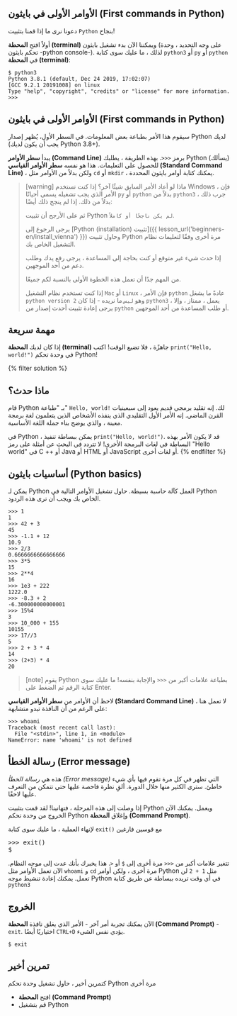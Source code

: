 ## الأوامر الأولى في بايثون (First commands in Python)

دعونا نرى ما إذا قمنا بتثبيت `Python` بنجاح!

أولاً افتح **المحطة (terminal)** ويمكننا الآن بدء تشغيل بايثون (على وجه التحديد ، وحدة تحكم بايثون -python console-).
لذلك ، ما عليك سوى كتابة `python3` أو `py` أو `python` في **المحطة  (terminal)**:

``` plain
$ python3
Python 3.8.1 (default, Dec 24 2019, 17:02:07)
[GCC 9.2.1 20191008] on linux
Type "help", "copyright", "credits" or "license" for more information.
>>>
```

## الأوامر الأولى في بايثون (First commands in Python)

سيقوم هذا الأمر بطباعة بعض المعلومات. في السطر الأول، يُظهر إصدار Python لديك (يجب أن يكون لديك Python 3.8+).

يبدأ **سطر الأوامر (Command Line)** برمز `<<<`. بهذه الطريقة ، يطلبك Python (يسألك) للحصول على التعليمات. هذا هو نفسه **سطر الأوامر القياسي (Standard Command Line)** ، ولكن بدلاً من الأوامر مثل `cd` أو `mkdir` ، يمكنك كتابة أوامر بايثون المحددة.

> [warning] ماذا لو أعاد الأمر السابق شيئًا آخر؟
> إذا كنت تستخدم Windows ، فإن الأمر الذي يجب تشغيله يسمى أحيانًا `py` أو `python` بدلاً من `python3` ، جرب ذلك بدلاً من ذلك. إذا لم ينجح ذلك أيضًا:
>
> ثم على الأرجح أن تثبيت Python `لم يكن ناجحًا أو كاملاً`.
>
> يرجى الرجوع إلى [Python (installation) تثبيت]({{ lesson_url('beginners-en/install_vienna') }}) وحاول تثبيت Python مرة أخرى وفقًا لتعليمات نظام التشغيل الخاص بك.
>
> إذا حدث شيء غير متوقع أو كنت بحاجة إلى المساعدة ، يرجى رفع يدك وطلب دعم من أحد الموجهين.
>
> من المهم جدًا أن تعمل هذه الخطوة الأولى بالنسبة لكم جميعًا.
>
> إذا كنت تستخدم نظام التشغيل `Mac` أو `Linux` ، فإن الأمر `python` عادةً ما يشغل `python version 2` وهو `ليس` ما نريده - إذا كان `python3` يعمل ، ممتاز ، وإلا ، يرجى إعادة تثبيت أحدث إصدار من `python` أو طلب المساعدة من أحد الموجهين.

## مهمة سريعة

إذا كان لديك **المحطة (terminal)** جاهزًة ، فلا تضيع الوقت! اكتب `print("Hello, world!")` في وحدة تحكم Python!

{% filter solution %}

## ماذا حدث؟

قام Python بـ "طباعة" `Hello, world!` لك. إنه تقليد برمجي قديم يعود إلى سبعينيات القرن الماضي. إنه الأمر الأول التقليدي الذي ينفذه الأشخاص الذين يتعلمون لغة برمجة معينة ، والذي يوضح بناء جملة اللغة الأساسية.

في Python ، يمكن ببساطة تنفيذ `print("Hello, world!")`. قد لا يكون الأمر بهذه البساطة في لغات البرمجة الأخرى! لا تتردد في البحث عن أمثلة على رمز "Hello world" في C ++ أو Java أو HTML أو JavaScript أو لغات أخرى.
{% endfilter %}

## أساسيات بايثون (Python basics)

يمكن لـ Python العمل كآلة حاسبة بسيطة. حاول تشغيل الأوامر التالية في Python الخاص بك ويجب أن ترى هذه الردود.

```pycon
>>> 1
1
>>> 42 + 3
45
>>> -1.1 + 12
10.9
>>> 2/3
0.6666666666666666
>>> 3*5
15
>>> 2**4
16
>>> 1e3 + 222
1222.0
>>> -8.3 + 2
-6.300000000000001
>>> 15%4
3
>>> 10_000 + 155
10155
>>> 17//3
5
>>> 2 + 3 * 4
14
>>> (2+3) * 4
20
```
> [note]
> يقوم Python بطباعة علامات أكبر من `<<<` والإجابة بنفسه!
> ما عليك سوى كتابة الرقم ثم الضغط على Enter.

لاحظ أن الأوامر من **سطر الأوامر القياسي (Standard Command Line)** لا تعمل هنا ، على الرغم من أن النافذة تبدو متشابهة:

```pycon
>>> whoami
Traceback (most recent call last):
  File "<stdin>", line 1, in <module>
NameError: name 'whoami' is not defined
```


## رسالة الخطأ (Error message)

هذه هي *رسالة الخطأ (Error message)* التي تظهر في كل مرة تقوم فيها بأي شيء خاطئ. سترى الكثير منها خلال الدورة. ألقِ نظرة فاحصة عليها حتى تتمكن من التعرف عليها لاحقًا.

إذا وصلت إلى هذه المرحلة ، فتهانينا! لقد قمت بتثبيت Python ويعمل. يمكنك الآن الخروج من وحدة تحكم Python وإغلاق **المحطة  (Command Prompt)**.

لإنهاء العملية ، ما عليك سوى كتابة `exit()` مع قوسين فارغين

<div style=" direction: ltr" class="highlight"><pre>
<span class="gp">&gt;&gt;&gt;</span> exit()
<span class="gp">$</span>
</pre></div>

تتغير علامات أكبر من `<<<` مرة أخرى إلى `$` أو `<`. هذا يخبرك بأنك عدت إلى موجه النظام. الآن تعمل الأوامر مثل `whoami` و `cd` مرة أخرى ، ولكن أوامر Python مثل `1 + 2` لن تعمل. يمكنك إعادة تنشيط موجه Python في أي وقت تريده ببساطة عن طريق كتابة `python3`

## الخروج

الآن يمكنك تجربة أمر آخر - الأمر الذي يغلق نافذة **المحطة (Command Prompt)** - `exit`.
اختياريًا أيضًا `CTRL+D` يؤدي نفس الشيء.

```console
$ exit
```

## تمرين أخير

كتمرين أخير ، حاول تشغيل وحدة تحكم Python مرة أخرى

- افتح **المحطة (Command Prompt)**
- قم بتشغيل Python
